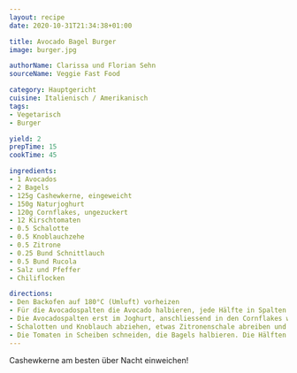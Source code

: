 ```yaml
---
layout: recipe
date: 2020-10-31T21:34:38+01:00

title: Avocado Bagel Burger
image: burger.jpg

authorName: Clarissa und Florian Sehn
sourceName: Veggie Fast Food

category: Hauptgericht
cuisine: Italienisch / Amerikanisch
tags:
- Vegetarisch
- Burger

yield: 2
prepTime: 15
cookTime: 45

ingredients:
- 1 Avocados
- 2 Bagels
- 125g Cashewkerne, eingeweicht
- 150g Naturjoghurt
- 120g Cornflakes, ungezuckert
- 12 Kirschtomaten
- 0.5 Schalotte
- 0.5 Knoblauchzehe
- 0.5 Zitrone
- 0.25 Bund Schnittlauch 
- 0.5 Bund Rucola
- Salz und Pfeffer
- Chiliflocken

directions:
- Den Backofen auf 180°C (Umluft) vorheizen
- Für die Avocadospalten die Avocado halbieren, jede Hälfte in Spalten schneiden. Den Naturjoghurt in einer flachen Schüssel glatt rühren und mit Pfeffer, Chiliflocken und Salz vermengen. Die Cornflakes mit den Händen grob zerdrücken und in eine zweite flache Schüssel füllen.
- Die Avocadospalten erst im Joghurt, anschliessend in den Cornflakes wenden und auf einem mit Backpapier ausgelegten Backblech verteilen. Zwanzig Minuten knusprig backen. Nach der Hälfte der Zeit wenden.
- Schalotten und Knoblauch abziehen, etwas Zitronenschale abreiben und den Saft auspressen. Den Schnittlauch in feine Ringe schneiden. Die eingeweichten Cashewkerne mit der Einweichflüssigkeit, Schalotte, Knoblauchzehe, einer Messerspitze Zitronenschale und 1 1/2 EL Zitronensaft im Mixer pürieren, bis eine feste Masse entsteht und diese mit Salz, Pfeffer und den Schnittlauchringen abschmecken.
- Die Tomaten in Scheiben schneiden, die Bagels halbieren. Die Hälften großzügig mit der Zitronen-Cashew Mousse bestreichen, mit Tomate Rucola und Avocado-Fritten belegen und servieren.
---
```


Cashewkerne am besten über Nacht einweichen!
